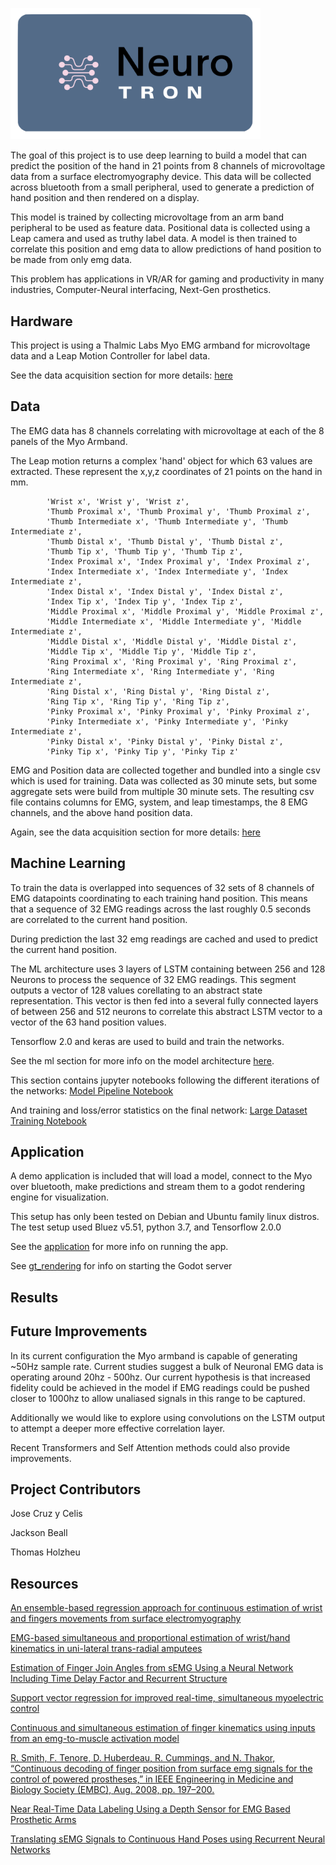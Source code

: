 <p float="left">
	<img src="img/logo.png", width='400'/>
</p>

The goal of this project is to use deep learning to build a model that can predict the position of the hand in 21 points from 8 channels of microvoltage data from a surface electromyography device. This data will be collected across bluetooth from a small peripheral, used to generate a prediction of hand position and then rendered on a display.

This model is trained by collecting microvoltage from an arm band peripheral to be used as feature data. Positional data is collected using a Leap camera and used as truthy label data. A model is then trained to correlate this position and emg data to allow predictions of hand position to be made from only emg data.

This problem has applications in VR/AR for gaming and productivity in many industries, Computer-Neural interfacing, Next-Gen prosthetics.

## Hardware
This project is using a Thalmic Labs Myo EMG armband for microvoltage data and a Leap Motion Controller for label data.

See the data acquisition section for more details: [here](data_acquisition)

## Data
The EMG data has 8 channels correlating with microvoltage at each of the 8 panels of the Myo Armband.

The Leap motion returns a complex 'hand' object for which 63 values are extracted. These represent the x,y,z coordinates of 21 points on the hand in mm.

```
		'Wrist x', 'Wrist y', 'Wrist z',
		'Thumb Proximal x', 'Thumb Proximal y', 'Thumb Proximal z',
		'Thumb Intermediate x', 'Thumb Intermediate y', 'Thumb Intermediate z',
		'Thumb Distal x', 'Thumb Distal y', 'Thumb Distal z',
		'Thumb Tip x', 'Thumb Tip y', 'Thumb Tip z',
		'Index Proximal x', 'Index Proximal y', 'Index Proximal z',
		'Index Intermediate x', 'Index Intermediate y', 'Index Intermediate z',
		'Index Distal x', 'Index Distal y', 'Index Distal z',
		'Index Tip x', 'Index Tip y', 'Index Tip z',
		'Middle Proximal x', 'Middle Proximal y', 'Middle Proximal z',
		'Middle Intermediate x', 'Middle Intermediate y', 'Middle Intermediate z',
		'Middle Distal x', 'Middle Distal y', 'Middle Distal z',
		'Middle Tip x', 'Middle Tip y', 'Middle Tip z',
		'Ring Proximal x', 'Ring Proximal y', 'Ring Proximal z',
		'Ring Intermediate x', 'Ring Intermediate y', 'Ring Intermediate z',
		'Ring Distal x', 'Ring Distal y', 'Ring Distal z',
		'Ring Tip x', 'Ring Tip y', 'Ring Tip z',
		'Pinky Proximal x', 'Pinky Proximal y', 'Pinky Proximal z',
		'Pinky Intermediate x', 'Pinky Intermediate y', 'Pinky Intermediate z',
		'Pinky Distal x', 'Pinky Distal y', 'Pinky Distal z',
		'Pinky Tip x', 'Pinky Tip y', 'Pinky Tip z'
```

EMG and Position data are collected together and bundled into a single csv which is used for training. Data was collected as 30 minute sets, but some aggregate sets were build from multiple 30 minute sets.
The resulting csv file contains columns for EMG, system, and leap timestamps, the 8 EMG channels, and the above hand position data.

Again, see the data acquisition section for more details: [here](./data_acquisition)

## Machine Learning
To train the data is overlapped into sequences of 32 sets of 8 channels of EMG datapoints coordinating to each training hand position. This means that a sequence of 32 EMG readings across the last roughly 0.5 seconds are correlated to the current hand position.

During prediction the last 32 emg readings are cached and used to predict the current hand position.

The ML architecture uses 3 layers of LSTM containing between 256 and 128 Neurons to process the sequence of 32 EMG readings. This segment outputs a vector of 128 values corellating to an abstract state representation. This vector is then fed into a several fully connected layers of between 256 and 512 neurons to correlate this abstract LSTM vector to a vector of the 63 hand position values.

Tensorflow 2.0 and keras are used to build and train the networks.

See the ml section for more info on the model architecture [here](./ml).

This section contains jupyter notebooks following the different iterations of the networks:
[Model Pipeline Notebook](./ml/primary_model_pipeline.ipynb)

And training and loss/error statistics on the final network:
[Large Dataset Training Notebook](./ml/Large_dataset_build_model_all_joints.ipynb)

## Application
A demo application is included that will load a model, connect to the Myo over bluetooth, make predictions and stream them to a godot rendering engine for visualization.

This setup has only been tested on Debian and Ubuntu family linux distros.
The test setup used Bluez v5.51, python 3.7, and Tensorflow 2.0.0

See the [application](./app) for more info on running the app.

See [gt_rendering](./gt_rendering) for info on starting the Godot server

## Results

## Future Improvements
In its current configuration the Myo armband is capable of generating ~50Hz sample rate. Current studies suggest a bulk of Neuronal EMG data is operating around 20hz - 500hz. Our current hypothesis is that increased fidelity could be achieved in the model if EMG readings could be pushed closer to 1000hz to allow unaliased signals in this range to be captured.

Additionally we would like to explore using convolutions on the LSTM output to attempt a deeper more effective correlation layer.

Recent Transformers and Self Attention methods could also provide improvements.

## Project Contributors
Jose Cruz y Celis

Jackson Beall

Thomas Holzheu

## Resources

[An ensemble-based regression approach for continuous estimation of wrist and fingers movements from surface electromyography](https://ieeexplore.ieee.org/document/7590704)

[EMG-based simultaneous and proportional estimation of wrist/hand kinematics in uni-lateral trans-radial amputees](https://jneuroengrehab.biomedcentral.com/track/pdf/10.1186/1743-0003-9-42)

[Estimation of Finger Join Angles from sEMG Using a Neural Network Including Time Delay Factor and Recurrent Structure](http://downloads.hindawi.com/archive/2012/604314.pdf)

[Support vector regression for improved real-time, simultaneous myoelectric control](https://ieeexplore.ieee.org/document/6817581)

[Continuous and simultaneous estimation of finger kinematics using inputs from an emg-to-muscle activation model](https://jneuroengrehab.biomedcentral.com/articles/10.1186/1743-0003-11-122)

[R. Smith, F. Tenore, D. Huberdeau, R. Cummings, and N. Thakor, “Continuous decoding of finger position from surface emg signals for the control of powered prostheses,” in IEEE Engineering in Medicine and Biology Society (EMBC), Aug. 2008, pp. 197–200.](https://www.ncbi.nlm.nih.gov/pubmed/19162627)

[Near Real-Time Data Labeling Using a Depth Sensor for EMG Based Prosthetic Arms](https://arxiv.org/abs/1811.04239)

[Translating sEMG Signals to Continuous Hand Poses using Recurrent Neural Networks](https://ieeexplore.ieee.org/document/8333395)

